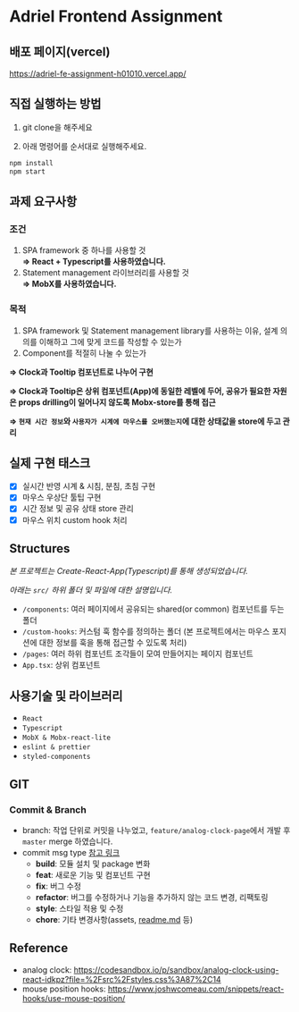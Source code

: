 # Adriel Frontend Assignment

## 배포 페이지(vercel)

https://adriel-fe-assignment-h01010.vercel.app/

## 직접 실행하는 방법

1) git clone을 해주세요

2) 아래 명령어를 순서대로 실행해주세요.

```bash
npm install
npm start
```

## 과제 요구사항

### **조건**

1. SPA framework 중 하나를 사용할 것<br />
**⇒ React + Typescript를 사용하였습니다.**
2. Statement management 라이브러리를 사용할 것<br />
**⇒ MobX를 사용하였습니다.**

### **목적**

1. SPA framework 및 Statement management library를 사용하는 이유, 설계 의의를 이해하고 그에 맞게 코드를 작성할 수 있는가
2. Component를 적절히 나눌 수 있는가

**⇒ Clock과 Tooltip 컴포넌트로 나누어 구현**

**⇒ Clock과 Tooltip은 상위 컴포넌트(App)에 동일한 레벨에 두어, 공유가 필요한 자원은 props drilling이 일어나지 않도록 Mobx-store를 통해 접근**

**⇒ `현재 시간 정보`와 `사용자가 시계에 마우스를 오버했는지`에 대한 상태값을 store에 두고 관리**

## 실제 구현 태스크

- [x]  실시간 반영 시계 & 시침, 분침, 초침 구현
- [x]  마우스 우상단 툴팁 구현
- [x]  시간 정보 및 공유 상태 store 관리
- [x]  마우스 위치 custom hook 처리

## Structures

*본 프로젝트는 Create-React-App(Typescript)를 통해 생성되었습니다.*

*아래는 `src/` 하위 폴더 및 파일에 대한 설명입니다.*

- `/components`: 여러 페이지에서 공유되는 shared(or common) 컴포넌트를 두는 폴더
- `/custom-hooks`: 커스텀 훅 함수를 정의하는 폴더
(본 프로젝트에서는 마우스 포지션에 대한 정보를 훅을 통해 접근할 수 있도록 처리)
- `/pages`: 여러 하위 컴포넌트 조각들이 모여 만들어지는 페이지 컴포넌트
- `App.tsx`: 상위 컴포넌트

## 사용기술 및 라이브러리

- `React`
- `Typescript`
- `MobX & Mobx-react-lite`
- `eslint & prettier`
- `styled-components`

## GIT

### Commit & Branch

- branch: 
작업 단위로 커밋을 나누었고, `feature/analog-clock-page`에서 개발 후 `master` merge 하였습니다.<br />
- commit msg type
[참고 링크](https://medium.com/humanscape-tech/%ED%9A%A8%EC%9C%A8%EC%A0%81%EC%9D%B8-commit-message-%EC%9E%91%EC%84%B1%EC%9D%84-%EC%9C%84%ED%95%9C-conventional-commits-ae885898e754)
    - **build**: 모듈 설치 및 package 변화
    - **feat**: 새로운 기능 및 컴포넌트 구현
    - **fix**: 버그 수정
    - **refactor**: 버그를 수정하거나 기능을 추가하지 않는 코드 변경, 리팩토링
    - **style**: 스타일 적용 및 수정
    - **chore**: 기타 변경사항(assets, [readme.md](http://readme.md) 등)

## Reference

- analog clock: https://codesandbox.io/p/sandbox/analog-clock-using-react-idkpz?file=%2Fsrc%2Fstyles.css%3A87%2C14
- mouse position hooks: https://www.joshwcomeau.com/snippets/react-hooks/use-mouse-position/
